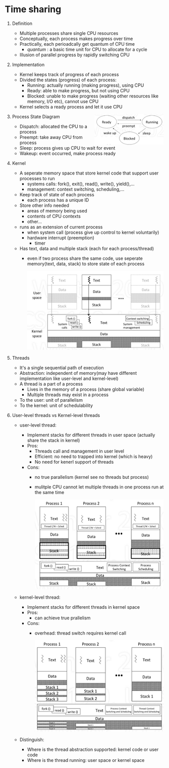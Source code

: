 # Time sharing

1. Definition

   - Multiple processes share single CPU resources
   - Conceptually, each process makes progress over time
   - Practically, each perioadcally get quantum of CPU time
     - *quantum* : a basic time unit for CPU to allocate for a cycle
   - Illusion of parallel progress by rapidly switching CPU

2. Implementation

   - Kernel keeps track of progress of each process
   - Divided the states (progress) of each process:
     - Running: actually running (making progress), using CPU
     - Ready: able to make progress, but not using CPU
     - Blocked: unable to make progress (waiting other resources like memory, I/O etc), cannot use CPU
   - Kernel selects a ready process and let it use CPU

3. Process State Diagram<img src="./imgs/process_state_diagram.png" width="220" style="float: right;">

    - Dispatch: allocated the CPU to a process
    - Preempt: take away CPU from process
    - Sleep: process gives up CPU to wait for event
    - Wakeup: event occurred, make process ready

4. Kernel
    - A seperate memory space that store kernel code that support user processes to run
      - systems calls: fork(), exit(), read(), write(), yield(),...
      - management: context switching, scheduling,...
    - Keep track of state of each process
      - each process has a unique ID
    - Store other info needed
      - areas of memory being used
      - contents of CPU contexts
      - other...
    - runs as an extension of current process
      - when system call (process give up control to kernel voluntarily)
      - hardware interrupt (preemption)
        - timer
    - Has text, data and multiple stack (each for each process/thread)
      - even if two process share the same code, use seperate memory(text, data, stack) to store state of each process

        <img src="./imgs/multi_process_kernel.png" width="450">

5. Threads

    - It's a single sequential path of execution
    - Abstraction: independent of memory(may have different implementation like user-level and kernel-level)
    - A thread is a part of a process
      - Lives in the memory of a process (share global variable)
      - Multiple threads may exist in a process
    - To the user: unit of parallelism
    - To the kernel: unit of schedulability

6. User-level threads vs Kernel-level threads

    - user-level thread:
      - Implement stacks for different threads in user space (actually share the stack in kernel)
      - Pros:
        - Threads call and management in user level
        - Efficient: no need to trapped into kernel (which is heavy)
        - No need for kenerl support of threads
      - Cons:
        - no true parallelism (kernel see no threads but process)
        - mulitple CPU cannot let multiple threads in one process run at the same time

            <img src="./imgs/user_threads.png" width="450">

    - kernel-level thread:
      - Implement stacks for different threads in kernel space
      - Pros:
        - can achieve true prallelism
      - Cons:
        - overhead: thread switch requires kernel call

            <img src="./imgs/kernel_thread.png" width="450">

    - Distinguish:
      - Where is the thread abstraction supported: kernel code or user code
      - Where is the thread running: user space or kernel space
